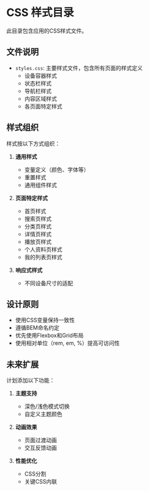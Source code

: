 # CSS 样式目录

此目录包含应用的CSS样式文件。

## 文件说明

- `styles.css`: 主要样式文件，包含所有页面的样式定义
  - 设备容器样式
  - 状态栏样式
  - 导航栏样式
  - 内容区域样式
  - 各页面特定样式

## 样式组织

样式按以下方式组织：

1. **通用样式**
   - 变量定义（颜色、字体等）
   - 重置样式
   - 通用组件样式

2. **页面特定样式**
   - 首页样式
   - 搜索页样式
   - 分类页样式
   - 详情页样式
   - 播放页样式
   - 个人资料页样式
   - 我的列表页样式

3. **响应式样式**
   - 不同设备尺寸的适配

## 设计原则

- 使用CSS变量保持一致性
- 遵循BEM命名约定
- 优先使用Flexbox和Grid布局
- 使用相对单位（rem, em, %）提高可访问性

## 未来扩展

计划添加以下功能：

1. **主题支持**
   - 深色/浅色模式切换
   - 自定义主题颜色

2. **动画效果**
   - 页面过渡动画
   - 交互反馈动画

3. **性能优化**
   - CSS分割
   - 关键CSS内联
